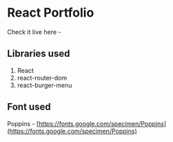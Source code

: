 # React Portfolio

Check it live here -   

## Libraries used

1. React
2. react-router-dom
3. react-burger-menu

## Font used

Poppins - [https://fonts.google.com/specimen/Poppins](https://fonts.google.com/specimen/Poppins)
